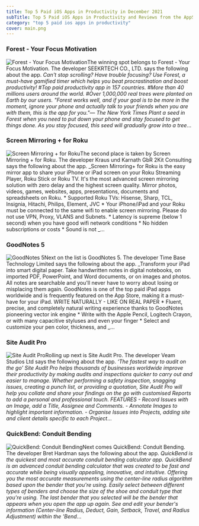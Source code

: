 ```yaml
---
title: Top 5 Paid iOS Apps in Productivity in December 2021
subTitle: Top 5 Paid iOS Apps in Productivity and Reviews from the AppStore in December 2021.
category: "top 5 paid ios apps in productivity"
cover: main.png
---
```


### Forest - Your Focus Motivation

![Forest - Your Focus Motivation](https://is3-ssl.mzstatic.com/image/thumb/Purple116/v4/20/88/5e/20885e04-a7e6-4195-d346-62da599b56b6/AppIcon-0-0-1x_U007emarketing-0-0-0-7-0-0-sRGB-0-0-0-GLES2_U002c0-512MB-85-220-0-0.png/100x100bb.png)The winning spot belongs to Forest - Your Focus Motivation. The developer SEEKRTECH CO., LTD. says the following about the app. _Can't stop scrolling? Have trouble focusing? Use Forest, a must-have gamified timer which helps you beat procrastination and boost productivity!  #Top paid productivity app in 157 countries.  #More than 40 millions users around the world.  #Over 1,000,000 real trees were planted on Earth by our users.  "Forest works well, and if your goal is to be more in the moment, ignore your phone and actually talk to your friends when you are with them, this is the app for you."— The New York Times  Plant a seed in Forest when you need to put down your phone and stay focused to get things done. As you stay focused, this seed will gradually grow into a tree_...

### Screen Mirroring + for Roku

![Screen Mirroring + for Roku](https://is2-ssl.mzstatic.com/image/thumb/Purple125/v4/ae/56/11/ae561131-9842-84d5-e12f-16051684deef/AppIcon-0-0-1x_U007emarketing-0-0-0-6-0-0-sRGB-0-0-0-GLES2_U002c0-512MB-85-220-0-0.png/100x100bb.png)The second place is taken by Screen Mirroring + for Roku. The developer Kraus und Karnath GbR 2Kit Consulting says the following about the app. _Screen Mirroring+ for Roku is the easy mirror app to share your iPhone or iPad screen on your Roku Streaming Player, Roku Stick or Roku TV. It's the most advanced screen mirroring solution with zero delay and the highest screen quality.  Mirror photos, videos, games, websites, apps, presentations, documents and spreadsheets on Roku.  * Supported Roku TVs: Hisense, Sharp, TCL, Insignia, Hitachi, Philips, Element, JVC  * Your iPhone/iPad and your Roku must be connected to the same wifi to enable screen mirroring. Please do not use VPN, Proxy, VLANS and Subnets.  * Latency is supreme (below 1 second) when you have good wifi network conditions  * No hidden subscriptions or costs  * Sound is not _...

### GoodNotes 5

![GoodNotes 5](https://is1-ssl.mzstatic.com/image/thumb/Purple116/v4/88/63/94/886394d0-67fb-ee37-ead2-d8e20f91c104/AppIcon-0-0-1x_U007emarketing-0-0-0-7-0-0-sRGB-0-0-0-GLES2_U002c0-512MB-85-220-0-0.png/100x100bb.png)Next on the list is GoodNotes 5. The developer Time Base Technology Limited says the following about the app. _Transform your iPad into smart digital paper. Take handwritten notes in digital notebooks, on imported PDF, PowerPoint, and Word documents, or on images and photos. All notes are searchable and you'll never have to worry about losing or misplacing them again. GoodNotes is one of the top paid iPad apps worldwide and is frequently featured on the App Store, making it a must-have for your iPad.   WRITE NATURALLY - LIKE ON REAL PAPER * Fluent, precise, and completely natural writing experience thanks to GoodNotes pioneering vector ink engine * Write with the Apple Pencil, Logitech Crayon, or with many capacitive styluses and even your finger * Select and customize your pen color, thickness, and _...

### Site Audit Pro

![Site Audit Pro](https://is4-ssl.mzstatic.com/image/thumb/Purple126/v4/3e/29/5c/3e295c8b-52a5-eea5-584d-3ac854faac59/AppIcon-0-0-1x_U007emarketing-0-0-0-7-0-0-sRGB-0-0-0-GLES2_U002c0-512MB-85-220-0-0.png/100x100bb.png)Rolling up next is Site Audit Pro. The developer Veam Studios Ltd says the following about the app. _‘The fastest way to audit on the go’  Site Audit Pro helps thousands of businesses worldwide improve their productivity by making audits and inspections quicker to carry out and easier to manage. Whether performing a safety inspection, snagging issues, creating a punch list, or providing a quotation, Site Audit Pro will help you collate and share your findings on the go with customised Reports to add a personal and professional touch.      FEATURES  - Record Issues with an Image, add a Title, Assignee and Comments. - Annotate Images to highlight important information. - Organise Issues into Projects, adding site and client details specific to each Project_...

### QuickBend: Conduit Bending

![QuickBend: Conduit Bending](https://is3-ssl.mzstatic.com/image/thumb/Purple114/v4/27/83/e7/2783e795-395e-cbbd-2a4f-cf8e069cf2ac/AppIcon-1-0-0-1x_U007emarketing-0-0-0-7-0-0-sRGB-0-0-0-GLES2_U002c0-512MB-85-220-0-0.png/100x100bb.png)Next comes QuickBend: Conduit Bending. The developer Bret Hardman says the following about the app. _QuickBend is the quickest and most accurate conduit bending calculator app.  QuickBend is an advanced conduit bending calculator that was created to be fast and accurate while being visually appealing, innovative, and intuitive. Offering you the most accurate measurements using the center-line radius algorithm based upon the bender that you're using.   Easily select between different types of benders and choose the size of the shoe and conduit type that you're using. The last bender that you selected will be the bender that appears when you open the app up again. See and edit your bender's information (Center-line Radius, Deduct, Gain, Setback, Travel, and Radius Adjustment) within the 'Bend_...

